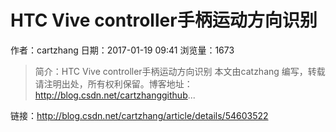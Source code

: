 # HTC Vive controller手柄运动方向识别
作者：cartzhang
日期：2017-01-19 09:41
浏览量：1673
> 简介：HTC Vive controller手柄运动方向识别 
本文由catzhang 编写，转载请注明出处，所有权利保留。博客地址：http://blog.csdn.net/cartzhanggithub...

 链接：http://blog.csdn.net/cartzhang/article/details/54603522
